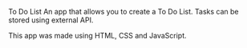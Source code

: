 To Do List
An app that allows you to create a To Do List. Tasks can be stored using external API.

This app was made using HTML, CSS and JavaScript.
